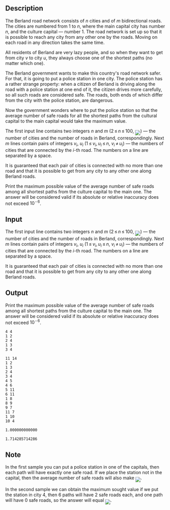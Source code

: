 ## Description

<div><p>The Berland road network consists of <span class="tex-span"><i>n</i></span> cities and of <span class="tex-span"><i>m</i></span> bidirectional roads. The cities are numbered from 1 to <span class="tex-span"><i>n</i></span>, where the main capital city has number <span class="tex-span"><i>n</i></span>, and the culture capital — number <span class="tex-span">1</span>. The road network is set up so that it is possible to reach any city from any other one by the roads. Moving on each road in any direction takes the same time.</p><p>All residents of Berland are very lazy people, and so when they want to get from city <span class="tex-span"><i>v</i></span> to city <span class="tex-span"><i>u</i></span>, they always choose one of the shortest paths (no matter which one).</p><p>The Berland government wants to make this country's road network safer. For that, it is going to put a police station in one city. The police station has a rather strange property: when a citizen of Berland is driving along the road with a police station at one end of it, the citizen drives more carefully, so all such roads are considered safe. The roads, both ends of which differ from the city with the police station, are dangerous.</p><p>Now the government wonders where to put the police station so that the average number of safe roads for <span class="tex-font-style-bf">all</span> the shortest paths from the cultural capital to the main capital would take the maximum value.</p></div><div class="input-specification"><p>The first input line contains two integers <span class="tex-span"><i>n</i></span> and <span class="tex-span"><i>m</i></span> (<span class="tex-span">2 ≤ <i>n</i> ≤ 100</span>, <img align="middle" class="tex-formula" src="file://GSz3k8Da.png" style="max-width: 100.0%;max-height: 100.0%;">) — the number of cities and the number of roads in Berland, correspondingly. Next <span class="tex-span"><i>m</i></span> lines contain pairs of integers <span class="tex-span"><i>v</i><sub class="lower-index"><i>i</i></sub></span>, <span class="tex-span"><i>u</i><sub class="lower-index"><i>i</i></sub></span> (<span class="tex-span">1 ≤ <i>v</i><sub class="lower-index"><i>i</i></sub>, <i>u</i><sub class="lower-index"><i>i</i></sub> ≤ <i>n</i></span>, <span class="tex-span"><i>v</i><sub class="lower-index"><i>i</i></sub> ≠ <i>u</i><sub class="lower-index"><i>i</i></sub></span>) — the numbers of cities that are connected by the <span class="tex-span"><i>i</i></span>-th road. The numbers on a line are separated by a space. </p><p>It is guaranteed that each pair of cities is connected with no more than one road and that it is possible to get from any city to any other one along Berland roads.</p></div><div class="output-specification"><p>Print the maximum possible value of the average number of safe roads among all shortest paths from the culture capital to the main one. The answer will be considered valid if its absolute or relative inaccuracy does not exceed <span class="tex-span">10<sup class="upper-index"> - 6</sup></span>.</p></div>

## Input

<p>The first input line contains two integers <span class="tex-span"><i>n</i></span> and <span class="tex-span"><i>m</i></span> (<span class="tex-span">2 ≤ <i>n</i> ≤ 100</span>, <img align="middle" class="tex-formula" src="file://GSz3k8Da.png" style="max-width: 100.0%;max-height: 100.0%;">) — the number of cities and the number of roads in Berland, correspondingly. Next <span class="tex-span"><i>m</i></span> lines contain pairs of integers <span class="tex-span"><i>v</i><sub class="lower-index"><i>i</i></sub></span>, <span class="tex-span"><i>u</i><sub class="lower-index"><i>i</i></sub></span> (<span class="tex-span">1 ≤ <i>v</i><sub class="lower-index"><i>i</i></sub>, <i>u</i><sub class="lower-index"><i>i</i></sub> ≤ <i>n</i></span>, <span class="tex-span"><i>v</i><sub class="lower-index"><i>i</i></sub> ≠ <i>u</i><sub class="lower-index"><i>i</i></sub></span>) — the numbers of cities that are connected by the <span class="tex-span"><i>i</i></span>-th road. The numbers on a line are separated by a space. </p><p>It is guaranteed that each pair of cities is connected with no more than one road and that it is possible to get from any city to any other one along Berland roads.</p>

## Output

<p>Print the maximum possible value of the average number of safe roads among all shortest paths from the culture capital to the main one. The answer will be considered valid if its absolute or relative inaccuracy does not exceed <span class="tex-span">10<sup class="upper-index"> - 6</sup></span>.</p>





```input1
4 4
1 2
2 4
1 3
3 4

```




```input2
11 14
1 2
1 3
2 4
3 4
4 5
4 6
5 11
6 11
1 8
8 9
9 7
11 7
1 10
10 4

```




```output1
1.000000000000

```




```output2
1.714285714286

```



## Note

<p>In the first sample you can put a police station in one of the capitals, then each path will have exactly one safe road. If we place the station not in the capital, then the average number of safe roads will also make <img align="middle" class="tex-formula" src="file://X2KzmgRO.png" style="max-width: 100.0%;max-height: 100.0%;">.</p><p>In the second sample we can obtain the maximum sought value if we put the station in city <span class="tex-span">4</span>, then <span class="tex-span">6</span> paths will have <span class="tex-span">2</span> safe roads each, and one path will have <span class="tex-span">0</span> safe roads, so the answer will equal <img align="middle" class="tex-formula" src="file://HxqqSoQ6.png" style="max-width: 100.0%;max-height: 100.0%;">.</p>
